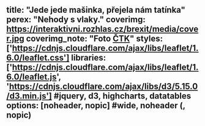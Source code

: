 title: "Jede jede mašinka, přejela nám tatínka"
perex: "Nehody s vlaky."
coverimg: https://interaktivni.rozhlas.cz/brexit/media/cover.jpg
coverimg_note: "Foto <a href='https://ctk.cz'>ČTK</a>"
styles: ['https://cdnjs.cloudflare.com/ajax/libs/leaflet/1.6.0/leaflet.css']
libraries: ['https://cdnjs.cloudflare.com/ajax/libs/leaflet/1.6.0/leaflet.js', 'https://cdnjs.cloudflare.com/ajax/libs/d3/5.15.0/d3.min.js'] #jquery, d3, highcharts, datatables
options: [noheader, nopic] #wide, noheader (, nopic)
---
<wide>
	<div id="mapa_nehod"></div>
</wide>
